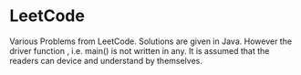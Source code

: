 # LeetCode
Various Problems from LeetCode.
Solutions are given in Java.
However the driver function , i.e. main() is not written in any.
It is assumed that the readers can device and understand by themselves.
